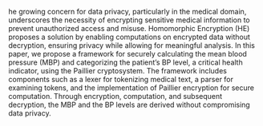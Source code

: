 he growing concern for data privacy, particularly in the medical domain, underscores the necessity of encrypting sensitive medical information to prevent unauthorized access and misuse. Homomorphic Encryption (HE) proposes a solution by enabling computations on encrypted data without decryption, ensuring privacy while allowing for meaningful analysis. In this paper, we propose a framework for securely calculating the mean blood pressure (MBP) and categorizing the patient’s BP level, a critical health indicator, using the Paillier cryptosystem. The framework includes components such as a lexer for tokenizing medical text, a parser for examining tokens, and the implementation of Paillier encryption for secure computation. Through encryption, computation, and subsequent decryption, the MBP and the BP levels are derived without compromising data privacy.
